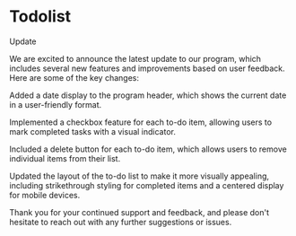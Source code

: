 # Todolist

Update

We are excited to announce the latest update to our program, which includes several new features and improvements based on user feedback. Here are some of the key changes:

Added a date display to the program header, which shows the current date in a user-friendly format.

Implemented a checkbox feature for each to-do item, allowing users to mark completed tasks with a visual indicator.

Included a delete button for each to-do item, which allows users to remove individual items from their list.

Updated the layout of the to-do list to make it more visually appealing, including strikethrough styling for completed items and a centered display for mobile devices.

Thank you for your continued support and feedback, and please don't hesitate to reach out with any further suggestions or issues.
